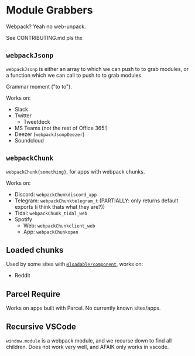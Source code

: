 # Module Grabbers

Webpack? Yeah no web-unpack.

See CONTRIBUTING.md pls thx

## `webpackJsonp`

`webpackJsonp` is either an array to which we can push to to grab modules,
or a function which we can call to push to to grab modules.

Grammar moment ("to to").

Works on:

- Slack
- Twitter
  - Tweetdeck
- MS Teams (not the rest of Office 365!)
- Deezer (`webpackJsonpDeezer`)
- Soundcloud

## `webpackChunk`

`webpackChunk{something}`, for apps with webpack chunks.

Works on:

- Discord: `webpackChunkdiscord_app`
- Telegram: `webpackChunktelegram_t` (PARTIALLY: only returns default exports (i think thats what they are?))
- Tidal: `webpackChunk_tidal_web`
- Spotify
  - Web: `webpackChunkclient_web`
  - App: `webpackChunkopen`

## Loaded chunks

Used by some sites with
[`@loadable/component`](https://github.com/gregberge/loadable-components),
works on:

- Reddit

## Parcel Require

Works on apps built with Parcel. No currently known sites/apps.

## Recursive VSCode

`window.module` is a webpack module, and we recurse down to find all children.
Does not work very well, and AFAIK only works in vscode.
